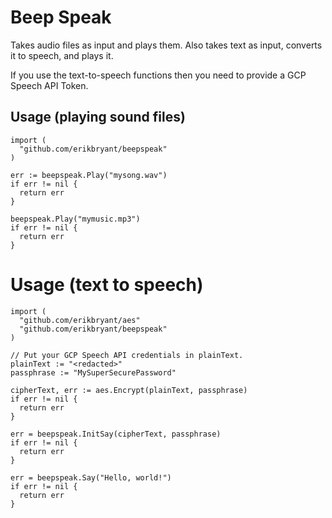 # Beep Speak

Takes audio files as input and plays them. Also takes text as input, converts it to speech, and plays it.

If you use the text-to-speech functions then you need to provide a GCP Speech API Token.

## Usage (playing sound files)

```golang
import (
  "github.com/erikbryant/beepspeak"
)

err := beepspeak.Play("mysong.wav")
if err != nil {
  return err
}

beepspeak.Play("mymusic.mp3")
if err != nil {
  return err
}
```

# Usage (text to speech)

```golang
import (
  "github.com/erikbryant/aes"
  "github.com/erikbryant/beepspeak"
)

// Put your GCP Speech API credentials in plainText.
plainText := "<redacted>"
passphrase := "MySuperSecurePassword"

cipherText, err := aes.Encrypt(plainText, passphrase)
if err != nil {
  return err
}

err = beepspeak.InitSay(cipherText, passphrase)
if err != nil {
  return err
}

err = beepspeak.Say("Hello, world!")
if err != nil {
  return err
}
```
